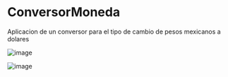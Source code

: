 # ConversorMoneda
Aplicacion de un conversor para  el tipo de cambio de pesos mexicanos a dolares 

![image](https://github.com/Yoel-Gasca/ConversorMoneda/assets/83617933/72ee39ee-e67b-49ab-8a92-aa6ae83ad7e8)

![image](https://github.com/Yoel-Gasca/ConversorMoneda/assets/83617933/d27fa0c9-1369-4f10-b49b-1fc4834d7f29)



